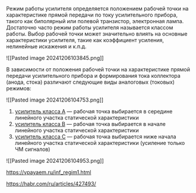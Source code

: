 
Режим работы усилителя определяется положением рабочей точки на характеристике прямой передачи по току усилительного прибора, такого как биполярный или полевой транзистор, электронная лампа. Достаточно часто режим работы усилителя называется классом работы. Выбор рабочей точки может значительно влиять на основные характеристики усилителя, такие как коэффициент усиления, нелинейные искажения и к.п.д.

![[Pasted image 20241206103845.png]]

В зависимости от положения рабочей точки на характеристике прямой передачи усилительного прибора и формирования тока коллектора (анода, стока) различают следующие виды аналоговых (токовых) режимов:

![[Pasted image 20241206104753.png]]


1. [усилитель класса A](https://digteh.ru/Sxemoteh/RejRab/A/) — рабочая точка выбирается в середине линейного участка статической характеристики
2. [усилитель класса B](https://digteh.ru/Sxemoteh/RejRab/B/) — рабочая точка выбирается в начале линейного участка статической характеристики
3. [усилитель класса C](https://digteh.ru/Sxemoteh/RejRab/C/) — рабочая точка выбирается ниже начала линейного участка статической характеристики (усиление только ЧМ сигналов)

![[Pasted image 20241206104953.png]]



https://vpayaem.ru/inf_regim1.html

https://habr.com/ru/articles/427493/